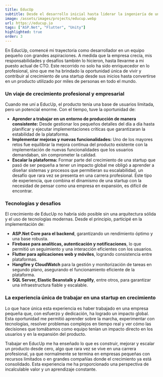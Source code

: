 ```yaml
---
title: EducUp
subtitle: Desde el desarrollo inicial hasta liderar la ingeniería de una plataforma educativa global en constante crecimiento.
image: /assets/images/projects/educup.webp
url: https://educup.io
tags: ["ASP.Net", "Flutter", "Unity"]
highlighted: true
order: 3
---
```


En EducUp, comencé mi trayectoria como desarrollador en un equipo pequeño con grandes aspiraciones. A medida que la empresa crecía, mis responsabilidades y desafíos también lo hicieron, hasta llevarme a mi puesto actual de CTO. Este recorrido no solo ha sido enriquecedor en lo profesional, sino que me ha brindado la oportunidad única de vivir y contribuir al crecimiento de una startup desde sus inicios hasta convertirse en un producto utilizado por miles de personas en todo el mundo.

### **Un viaje de crecimiento profesional y empresarial**

Cuando me uní a EducUp, el producto tenía una base de usuarios limitada, pero un potencial enorme. Con el tiempo, tuve la oportunidad de:

- **Aprender a trabajar en un entorno de producción de manera consistente:** Desde gestionar los pequeños detalles del día a día hasta planificar y ejecutar implementaciones críticas que garantizaran la estabilidad de la plataforma.
- **Implementar mejoras y nuevas funcionalidades:** Uno de los mayores retos fue equilibrar la mejora continua del producto existente con la implementación de nuevas funcionalidades que los usuarios demandaban, sin comprometer la calidad.
- **Escalar la plataforma:** Formar parte del crecimiento de una startup que pasó de ser pequeña a tener un impacto global me obligó a aprender a diseñar sistemas y procesos que permitieran su escalabilidad, un desafío que rara vez se presenta en una carrera profesional. Este tipo de experiencia, que combina el dinamismo de una startup con la necesidad de pensar como una empresa en expansión, es difícil de encontrar.

### **Tecnologías y desafíos**

El crecimiento de EducUp no habría sido posible sin una arquitectura sólida y el uso de tecnologías modernas. Desde el principio, participé en la implementación de:

- **ASP.Net Core para el backend**, garantizando un rendimiento óptimo y una base robusta.
- **Firebase para analíticas, autenticación y notificaciones**, lo que permitió un seguimiento y una interacción eficientes con los usuarios.
- **Flutter para aplicaciones web y móviles**, logrando consistencia entre plataformas.
- **Hangfire y CloudWatch** para la gestión y monitorización de tareas en segundo plano, asegurando el funcionamiento eficiente de la plataforma.
- **SQL Server, Elastic Beanstalk y Amplify**, entre otros, para garantizar una infraestructura fiable y escalable.

### **La experiencia única de trabajar en una startup en crecimiento**

Lo que hace única esta experiencia es haber trabajado en una empresa pequeña que, con esfuerzo y dedicación, ha logrado un impacto global. Esta oportunidad me permitió aprender sobre la marcha, experimentar con tecnologías, resolver problemas complejos en tiempo real y ver cómo las decisiones que tomábamos como equipo tenían un impacto directo en los usuarios y en la expansión del producto.

Trabajar en EducUp me ha enseñado lo que es construir, mejorar y escalar un producto desde cero, algo que rara vez se vive en una carrera profesional, ya que normalmente se termina en empresas pequeñas con recursos limitados o en grandes compañías donde el crecimiento ya está consolidado. Esta experiencia me ha proporcionado una perspectiva de incalculable valor y un aprendizaje constante.
